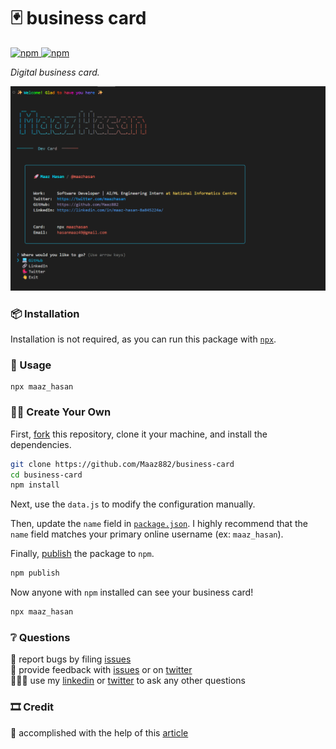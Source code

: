 # 🃏 business card

<a href="https://www.npmjs.com/package/devratdave">
    <img alt="npm" src="https://img.shields.io/npm/v/devratdave?style=flat-square">
</a>

<a href="https://www.npmjs.com/package/devratdave">
    <img alt="npm" src="https://img.shields.io/npm/dt/devratdave?style=flat-square">
</a>

_Digital business card._

![business card][card]

### 📦 Installation

Installation is not required, as you can run this package with [`npx`][npx].

### 🥑 Usage

```
npx maaz_hasan
```

### 🕺🏼 Create Your Own

First, [fork][fork] this repository, clone it your machine, and install the dependencies.

```bash
git clone https://github.com/Maaz882/business-card
cd business-card
npm install
```

Next, use the `data.js` to modify the configuration manually.

Then, update the `name` field in [`package.json`][package]. I highly recommend that the `name` field matches your primary online username (ex: `maaz_hasan`).

Finally, [publish][publish] the package to `npm`.

```bash
npm publish
```

Now anyone with `npm` installed can see your business card!

```bash
npx maaz_hasan
```

### ❔ Questions

🐛 report bugs by filing [issues][issues]  
📢 provide feedback with [issues][issues] or on [twitter][twitter]  
🙋🏼‍♂️ use my [linkedin][linkedin] or [twitter][twitter] to ask any other questions

### 🎞 Credit

📖 accomplished with the help of this [article][article]

[issues]: https://github.com/Maaz882/business-card/issues
[linkedin]: https://www.linkedin.com/in/maaz-hasan-8a845224a/
[twitter]: https://x.com/Maaz_2003_
[package]: https://github.com/Maaz882/business-card/blob/main/package.json
[fork]: https://github.com/Maaz882/business-card/fork
[card]: public/business-card.png
[npx]: https://npmjs.com/package/npx
[article]: https://medium.com/@natterstefan/how-to-create-your-personal-npm-business-card-816dfc66ca8
[publish]: https://docs.npmjs.com/cli/v6/commands/npm-publish
